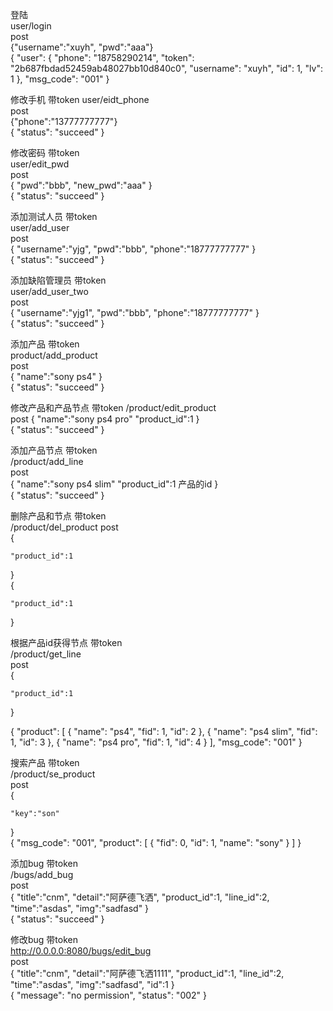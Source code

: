 登陆  
user/login    
post  
{"username":"xuyh",
"pwd":"aaa"}  
{
    "user": {
        "phone": "18758290214",
        "token": "2b687fbdad52459ab48027bb10d840c0",
        "username": "xuyh",
        "id": 1,
        "lv": 1
    },
    "msg_code": "001"
}  

修改手机 带token 
user/eidt_phone  
post  
{"phone":"13777777777"}  
{
    "status": "succeed"
}  

修改密码 带token  
user/edit_pwd  
post  
{
	"pwd":"bbb",
	"new_pwd":"aaa"
}  
{
    "status": "succeed"
}

添加测试人员 带token  
user/add_user  
post  
{
	"username":"yjg",
	"pwd":"bbb",
	"phone":"18777777777"
}  
{
    "status": "succeed"
}


添加缺陷管理员 带token  
user/add_user_two  
post  
{
	"username":"yjg1",
	"pwd":"bbb",
	"phone":"18777777777"
}  
{
    "status": "succeed"
}  

添加产品 带token  
product/add_product  
post  
{
	"name":"sony ps4"
}  
{
    "status": "succeed"
}  


修改产品和产品节点  带token 
/product/edit_product  
post 
{
	"name":"sony ps4 pro"
	"product_id":1
}  
{
    "status": "succeed"
}   


添加产品节点 带token  
/product/add_line  
post  
{
	"name":"sony ps4 slim"
	"product_id":1   产品的id
}  
{
    "status": "succeed"
}  

删除产品和节点 带token  
/product/del_product
post  
{
	
	"product_id":1
}  
{
	
	"product_id":1
}  

根据产品id获得节点 带token  
/product/get_line  
post  
{
	
	"product_id":1
}  

{
    "product": [
        {
            "name": "ps4",
            "fid": 1,
            "id": 2
        },
        {
            "name": "ps4 slim",
            "fid": 1,
            "id": 3
        },
        {
            "name": "ps4 pro",
            "fid": 1,
            "id": 4
        }
    ],
    "msg_code": "001"
}

搜索产品 带token  
/product/se_product  
post  
{
	
	"key":"son"
}  
{
    "msg_code": "001",
    "product": [
        {
            "fid": 0,
            "id": 1,
            "name": "sony"
        }
    ]
}
  
添加bug 带token  
/bugs/add_bug  
post  
{
	"title":"cnm",
	"detail":"阿萨德飞洒",
	"product_id":1,
	"line_id":2,
	"time":"asdas",
	"img":"sadfasd"
}  
{
    "status": "succeed"
}


修改bug 带token  
http://0.0.0.0:8080/bugs/edit_bug  
post  
{
	"title":"cnm",
	"detail":"阿萨德飞洒1111",
	"product_id":1,
	"line_id":2,
	"time":"asdas",
	"img":"sadfasd",
	"id":1
}   
{
    "message": "no permission",
    "status": "002"
}
